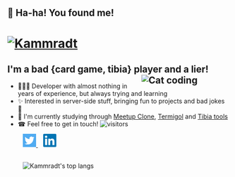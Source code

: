 ## 🎉 Ha-ha! You found me!

# [![Kammradt](https://github.com/kammradt/kammradt/blob/master/img/kammradt.gif?raw=true)](https://kammradt.now.sh)


## I'm a bad {card game, tibia} player and a lier! <img align="right" src="https://i.giphy.com/media/LmNwrBhejkK9EFP504/200w.webp" alt="Cat coding" width="200" />
- 👨🏻‍💻 Developer with almost nothing in years of experience, but always trying and learning
- ✨ Interested in server-side stuff, bringing fun to projects and bad jokes 👀
- 🔭 I'm currently studying through [Meetup Clone](https://github.com/kammradt/lets-meet-api), [Termigol](https://github.com/kammradt/termigol) and [Tibia tools](https://github.com/kammradt/tibia-tools)
- ☎ Feel free to get in touch! ![visitors](https://visitor-badge.laobi.icu/badge?page_id=kammradt_kammradt)


<div align="left">

<a href="https://twitter.com/kammzinho" target="_blank"  style="margin-left: 35px">
    <img height="30" src="https://github.com/kammradt/kammradt/blob/master/img/twitter.png?raw=true">
</a>&nbsp;&nbsp;

<a href="https://www.linkedin.com/in/vinicius-kammradt/" target="_blank">
    <img height="30" src="https://github.com/kammradt/kammradt/blob/master/img/linkedin.png?raw=true">
</a>



<br>
<br>

<div  style="margin-left: 35px">

![Kammradt's top langs](https://github-readme-stats.vercel.app/api/top-langs/?username=kammradt&theme=nord&layout=compact&hide=html)

</div>

</div>
